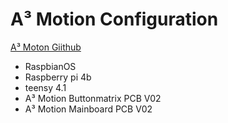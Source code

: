# A³ Motion Configuration
[A³ Moton Giithub](https://github.com/a3-audio/a3-motion)

- RaspbianOS
- Raspberry pi 4b
- teensy 4.1
- A³ Motion Buttonmatrix PCB V02
- A³ Motion Mainboard PCB V02